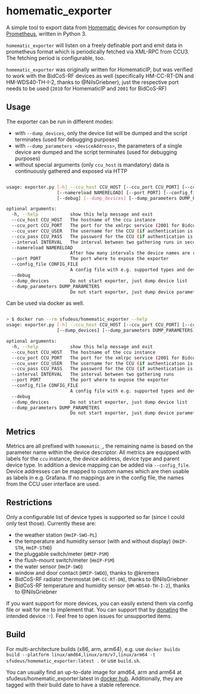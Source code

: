 # homematic_exporter

A simple tool to export data from [Homematic](https://www.homematic.com/) devices for consumption by [Prometheus](https://prometheus.io/), written in Python 3.

`homematic_exporter` will listen on a freely definable port and emit data in prometheus format which is periodically fetched via XML-RPC from CCU3. The fetching period is configurable, too.

`homematic_exporter` was originally written for HomematicIP, but was verified to work with the BidCoS-RF devices as well (specifically HM-CC-RT-DN and HM-WDS40-TH-I-2, thanks to @NilsGriebner), just the respective port needs to be used (`2010` for HomematicIP and `2001` for BidCoS-RF)

## Usage

The exporter can be run in different modes:

* with `--dump_devices`, only the device list will be dumped and the script terminates (used for debugging purposes)
* with `--dump_parameters <deviceAddress>`, the parameters of a single device are dumped and the script terminates (used for debugging purposes)
* without special arguments (only `ccu_host` is mandatory) data is continuously gathered and exposed via HTTP

```bash

usage: exporter.py [-h] --ccu_host CCU_HOST [--ccu_port CCU_PORT] [--ccu_user CCU_USER] [--ccu_pass CCU_PASS] [--interval INTERVAL]
                   [--namereload NAMERELOAD] [--port PORT] [--config_file CONFIG_FILE]
                   [--debug] [--dump_devices] [--dump_parameters DUMP_PARAMETERS]

optional arguments:
  -h, --help            show this help message and exit
  --ccu_host CCU_HOST   The hostname of the ccu instance
  --ccu_port CCU_PORT   The port for the xmlrpc service (2001 for BidcosRF, 2010 for HmIP)
  --ccu_user CCU_USER   The username for the CCU (if authentication is enabled)
  --ccu_pass CCU_PASS   The password for the CCU (if authentication is enabled)
  --interval INTERVAL   The interval between two gathering runs in seconds
  --namereload NAMERELOAD
                        After how many intervals the device names are reloaded
  --port PORT           The port where to expose the exporter
  --config_file CONFIG_FILE
                        A config file with e.g. supported types and device name mappings
  --debug
  --dump_devices        Do not start exporter, just dump device list
  --dump_parameters DUMP_PARAMETERS
                        Do not start exporter, just dump device parameters of given device
```

Can be used via docker as well.

```bash

> $ docker run --rm sfudeus/homematic_exporter --help
usage: exporter.py [-h] --ccu_host CCU_HOST [--ccu_port CCU_PORT] [--ccu_user CCU_USER] [--ccu_pass CCU_PASS] [--interval INTERVAL] [--port PORT] [--config_file CONFIG_FILE] [--debug]
                   [--dump_devices] [--dump_parameters DUMP_PARAMETERS]

optional arguments:
  -h, --help            show this help message and exit
  --ccu_host CCU_HOST   The hostname of the ccu instance
  --ccu_port CCU_PORT   The port for the xmlrpc service (2001 for BidcosRF, 2010 for HmIP)
  --ccu_user CCU_USER   The username for the CCU (if authentication is enabled)
  --ccu_pass CCU_PASS   The password for the CCU (if authentication is enabled)
  --interval INTERVAL   The interval between two gathering runs
  --port PORT           The port where to expose the exporter
  --config_file CONFIG_FILE
                        A config file with e.g. supported types and device name mappings
  --debug
  --dump_devices        Do not start exporter, just dump device list
  --dump_parameters DUMP_PARAMETERS
                        Do not start exporter, just dump device parameters of given device

```

## Metrics

Metrics are all prefixed with `homematic_`, the remaining name is based on the parameter name within the device descriptor.
All metrics are equipped with labels for the `ccu` instance, the device address, device type and parent device type.
In addition a device mapping can be added via `--config_file`. Device addresses can be mapped to custom names which are then usable as labels in e.g. Grafana.
If no mappings are in the config file, the names from the CCU user interface are used.

## Restrictions

Only a configurable list of device types is supported so far (since I could only test those). Currently these are:

* the weather station (`HmIP-SWO-PL`)
* the temperature and humidity sensor (with and without display) (`HmIP-STH`, `HmIP-STHD`)
* the pluggable switch/meter (`HMIP-PSM`)
* the flush-mount switch/meter (`HmIP-FSM`)
* the water sensor (`HmIP-SWD`)
* window and door contact (`HMIP-SWDO`), thanks to @kremers
* BidCoS-RF radiator thermostat (`HM-CC-RT-DN`), thanks to @NilsGriebner
* BidCoS-RF temperature and humidity sensor (`HM-WDS40-TH-I-2`), thanks to @NilsGriebner

If you want support for more devices, you can easily extend them via config file or wait for me to implement that. You can support that by [donating](https://www.amazon.de/hz/wishlist/ls/342DL52U9EX2U?ref_=wl_share) the intended device :-).
Feel free to open issues for unsupported items.

## Build

For multi-architecture builds (x86, arm, arm64), e.g. use `docker buildx build --platform linux/amd64,linux/arm/v7,linux/arm64 -t sfudeus/homematic_exporter:latest .` or use `build.sh`.

You can usually find an up-to-date image for amd64, arm and arm64 at sfudeus/homematic_exporter:latest in [docker hub](https://hub.docker.com/r/sfudeus/homematic_exporter). Additionally, they are tagged with their build date to have a stable reference.
